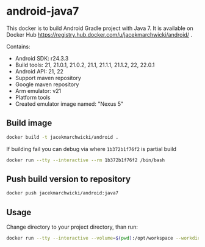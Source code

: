 # android-java7

This docker is to build Android Gradle project with Java 7.
It is available on Docker Hub https://registry.hub.docker.com/u/jacekmarchwicki/android/ .

Contains:

* Android SDK: r24.3.3
* Build tools: 21, 21.0.1, 21.0.2, 21.1, 21.1.1, 21.1.2, 22, 22.0.1
* Android API: 21, 22
* Support maven repository
* Google maven repository
* Arm emulator: v21
* Platform tools
* Created emulator image named: "Nexus 5"

## Build image

```bash
docker build -t jacekmarchwicki/android .
```

If building fail you can debug via where `1b372b1f76f2` is partial build

```bash
docker run --tty --interactive --rm 1b372b1f76f2 /bin/bash
```

## Push build version to repository

```bash
docker push jacekmarchwicki/android:java7
```

## Usage
Change directory to your project directory, than run:

```bash
docker run --tty --interactive --volume=$(pwd):/opt/workspace --workdir=/opt/workspace --rm jacekmarchwicki/android:java7  /bin/sh -c "./gradlew build"
```

